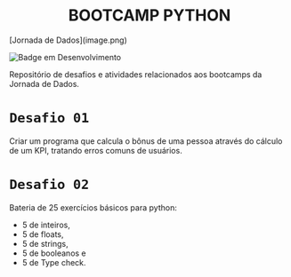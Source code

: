<h1 align="center"> BOOTCAMP PYTHON </h1>
[Jornada de Dados](image.png)

![Badge em Desenvolvimento](http://img.shields.io/static/v1?label=STATUS&message=EM%20DESENVOLVIMENTO&color=GREEN&style=for-the-badge)

Repositório de desafios e atividades relacionados aos bootcamps da Jornada de Dados.

 # `Desafio 01`
Criar um programa que calcula o bônus de uma pessoa através do cálculo de um KPI, tratando erros comuns de usuários.


# `Desafio 02`
Bateria de 25 exercícios básicos para python: 
- 5 de inteiros, 
- 5 de floats, 
- 5 de strings, 
- 5 de booleanos e 
- 5 de Type check.